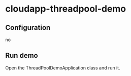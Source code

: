 # cloudapp-threadpool-demo

## Configuration

no

## Run demo

Open the ThreadPoolDemoApplication class and run it.